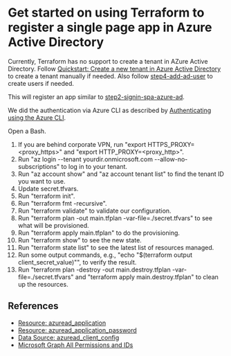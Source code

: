 # Get started on using Terraform to register a single page app in Azure Active Directory

Currently, Terraform has no support to create a tenant in AZure Active Directory. Follow [Quickstart: Create a new tenant in Azure Active Directory](https://docs.microsoft.com/en-us/azure/active-directory/fundamentals/active-directory-access-create-new-tenant) to create a tenant manually if needed. Also follow [step4-add-ad-user](../step4-add-ad-user/README.md) to create users if needed.

This will register an app similar to [step2-signin-spa-azure-ad](../step2-signin-spa-azure-ad/README.md).

We did the authentication via Azure CLI as described by [Authenticating using the Azure CLI](https://registry.terraform.io/providers/hashicorp/azuread/latest/docs/guides/azure_cli).

Open a Bash.

1. If you are behind corporate VPN, run "export HTTPS_PROXY=<proxy_https>" and "export HTTP_PROXY=<proxy_http>".
2. Run "az login --tenant yourdir.onmicrosoft.com --allow-no-subscriptions" to log in to your tenant.
3. Run "az account show" and "az account tenant list" to find the tenant ID you want to use.
4. Update secret.tfvars.
5. Run "terraform init".
6. Run "terraform fmt -recursive".
7. Run "terraform validate" to validate our configuration.
8. Run "terraform plan -out main.tfplan -var-file=./secret.tfvars" to see what will be provisioned.
9. Run "terraform apply main.tfplan" to do the provisioning.
10. Run "terraform show" to see the new state.
11. Run "terraform state list" to see the latest list of resources managed.
12. Run some output commands, e.g., "echo "$(terraform output client_secret_value)"", to verify the result.
13. Run "terraform plan -destroy -out main.destroy.tfplan -var-file=./secret.tfvars" and "terraform apply main.destroy.tfplan" to clean up the resources.

## References

- [Resource: azuread_application](https://registry.terraform.io/providers/hashicorp/azuread/latest/docs/resources/application)
- [Resource: azuread_application_password](https://registry.terraform.io/providers/hashicorp/azuread/latest/docs/resources/application_password)
- [Data Source: azuread_client_config](https://registry.terraform.io/providers/hashicorp/azuread/latest/docs/data-sources/client_config)
- [Microsoft Graph All Permissions and IDs](https://docs.microsoft.com/en-us/graph/permissions-reference#all-permissions-and-ids)
